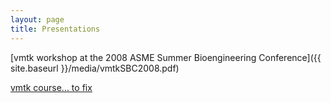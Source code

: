 ```yaml
---
layout: page
title: Presentations
---
```


[vmtk workshop at the 2008 ASME Summer Bioengineering Conference]({{ site.baseurl }}/media/vmtkSBC2008.pdf)

[vmtk course... to fix](#)